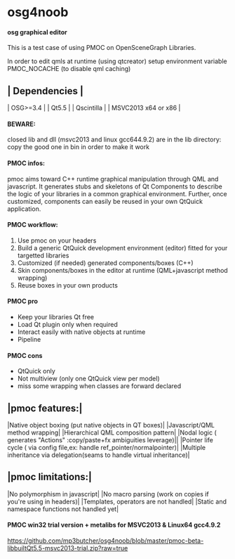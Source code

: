 # osg4noob
#### osg graphical editor
This is a test case of using PMOC on OpenSceneGraph Libraries.

In order to edit qmls at runtime (using qtcreator) setup environment variable PMOC_NOCACHE (to disable qml caching)

| Dependencies |
-------------
| OSG>=3.4 |
| Qt5.5 |
| Qscintilla |
| MSVC2013 x64 or x86 |

#### BEWARE:
closed lib and dll (msvc2013 and linux gcc644.9.2) are in the lib directory:
copy the good one in bin in order to make it work

#### PMOC infos:
pmoc aims toward C++ runtime graphical manipulation through QML and javascript.
It generates stubs and  skeletons of Qt Components to describe the logic of your libraries in a common graphical environment. Further, once customized, components can easily be reused in your own QtQuick application.

#### PMOC workflow:
1. Use pmoc on your headers
2. Build a generic QtQuick development environment (editor) fitted for your targetted libraries
3. Customized (if needed) generated components/boxes (C++)
4. Skin components/boxes in the editor at runtime (QML+javascript method wrapping)
5. Reuse boxes in your own products

#### PMOC pro
- Keep your libraries Qt free
- Load Qt plugin only when required
- Interact easily with native objects at runtime
- Pipeline

#### PMOC cons
- QtQuick only
- Not multiview (only one QtQuick view per model)
- miss some wrapping when classes are forward declared

|pmoc features:|
-------------
|Native object boxing (put native objects in QT boxes)|
|Javascript/QML method wrapping|
|Hierarchical QML composition pattern|
|Nodal logic ( generates "Actions" :copy/paste+fx ambiguities leverage)||
|Pointer life cycle ( via config file,ex: handle ref_pointer/normalpointer)|
|Multiple inheritance via delegation(seams to handle virtual inheritance)|

|pmoc limitations:|
-------------
|No polymorphism in javascript|
|No macro parsing (work on copies if you're using in headers)|
|Templates, operators are not handled|
|Static and namespace functions not handled yet|

#### PMOC win32 trial version + metalibs for MSVC2013 & Linux64 gcc4.9.2
https://github.com/mp3butcher/osg4noob/blob/master/pmoc-beta-libbuiltQt5.5-msvc2013-trial.zip?raw=true

